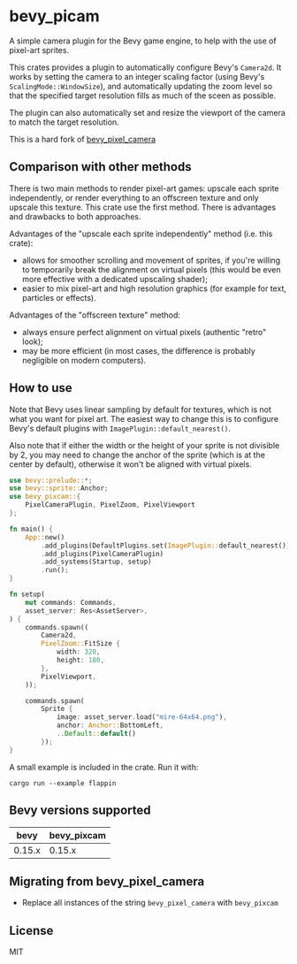 # bevy_picam

A simple camera plugin for the Bevy game engine, to help with the use of
pixel-art sprites.

This crates provides a plugin to automatically configure Bevy's
`Camera2d`. It works by setting the camera to an integer scaling
factor (using Bevy's `ScalingMode::WindowSize`), and automatically updating
the zoom level so that the specified target resolution fills as much of the
sceen as possible.

The plugin can also automatically set and resize the viewport of the camera
to match the target resolution.

This is a hard fork of [bevy_pixel_camera](https://github.com/drakmaniso/bevy_pixel_camera)

## Comparison with other methods

There is two main methods to render pixel-art games: upscale each sprite
independently, or render everything to an offscreen texture and only upscale
this texture. This crate use the first method. There is advantages and
drawbacks to both approaches.

Advantages of the "upscale each sprite independently" method (i.e. this
crate):

- allows for smoother scrolling and movement of sprites, if you're willing
  to temporarily break the alignment on virtual pixels (this would be even
  more effective with a dedicated upscaling shader);
- easier to mix pixel-art and high resolution graphics (for example for
  text, particles or effects).

Advantages of the "offscreen texture" method:

- always ensure perfect alignment on virtual pixels (authentic "retro"
  look);
- may be more efficient (in most cases, the difference is probably
  negligible on modern computers).

## How to use

Note that Bevy uses linear sampling by default for textures, which is not
what you want for pixel art. The easiest way to change this is to configure
Bevy's default plugins with `ImagePlugin::default_nearest()`.

Also note that if either the width or the height of your sprite is not
divisible by 2, you may need to change the anchor of the sprite (which is at
the center by default), otherwise it won't be aligned with virtual pixels.

```rust
use bevy::prelude::*;
use bevy::sprite::Anchor;
use bevy_pixcam::{
    PixelCameraPlugin, PixelZoom, PixelViewport
};

fn main() {
    App::new()
        .add_plugins(DefaultPlugins.set(ImagePlugin::default_nearest()))
        .add_plugins(PixelCameraPlugin)
        .add_systems(Startup, setup)
        .run();
}

fn setup(
    mut commands: Commands,
    asset_server: Res<AssetServer>,
) {
    commands.spawn((
        Camera2d,
        PixelZoom::FitSize {
            width: 320,
            height: 180,
        },
        PixelViewport,
    ));

    commands.spawn(
        Sprite {
            image: asset_server.load("mire-64x64.png"),
            anchor: Anchor::BottomLeft,
            ..Default::default()
        });
}
```

A small example is included in the crate. Run it with:

```console
cargo run --example flappin
```

## Bevy versions supported

| bevy   | bevy_pixcam |
|--------|-------------|
| 0.15.x | 0.15.x      |

## Migrating from bevy_pixel_camera

- Replace all instances of the string `bevy_pixel_camera` with `bevy_pixcam`

## License

MIT
